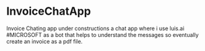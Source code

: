 # InvoiceChatApp
Invoice Chating app under constructions
a chat app where i use luis.ai #MICROSOFT as a bot that helps to understand the messages so eventually create an invoice as a pdf file.

